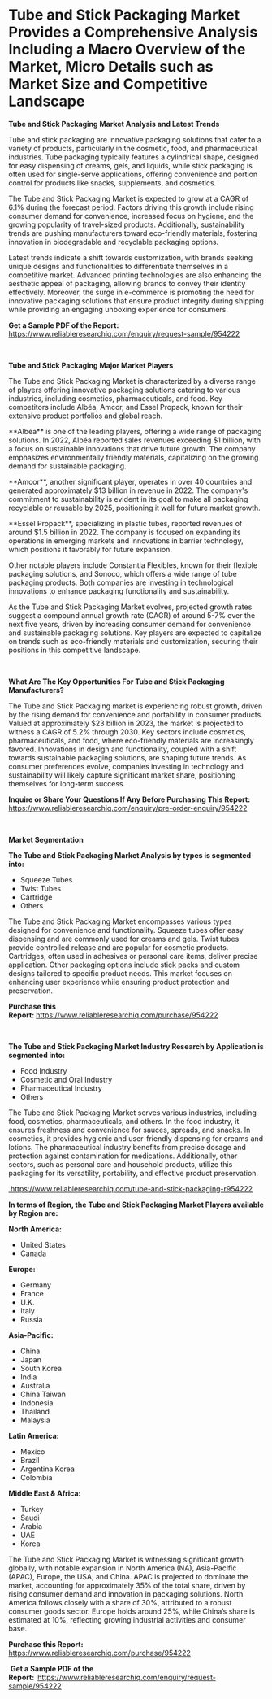<p><h1>Tube and Stick Packaging Market Provides a Comprehensive Analysis Including a Macro Overview of the Market, Micro Details such as Market Size and Competitive Landscape</h1></p><p><strong>Tube and Stick Packaging Market Analysis and Latest Trends</strong></p>
<p><p>Tube and stick packaging are innovative packaging solutions that cater to a variety of products, particularly in the cosmetic, food, and pharmaceutical industries. Tube packaging typically features a cylindrical shape, designed for easy dispensing of creams, gels, and liquids, while stick packaging is often used for single-serve applications, offering convenience and portion control for products like snacks, supplements, and cosmetics.</p><p>The Tube and Stick Packaging Market is expected to grow at a CAGR of 6.1% during the forecast period. Factors driving this growth include rising consumer demand for convenience, increased focus on hygiene, and the growing popularity of travel-sized products. Additionally, sustainability trends are pushing manufacturers toward eco-friendly materials, fostering innovation in biodegradable and recyclable packaging options.</p><p>Latest trends indicate a shift towards customization, with brands seeking unique designs and functionalities to differentiate themselves in a competitive market. Advanced printing technologies are also enhancing the aesthetic appeal of packaging, allowing brands to convey their identity effectively. Moreover, the surge in e-commerce is promoting the need for innovative packaging solutions that ensure product integrity during shipping while providing an engaging unboxing experience for consumers.</p></p>
<p><strong>Get a Sample PDF of the Report:&nbsp;</strong> <a href="https://www.reliableresearchiq.com/enquiry/request-sample/954222?utm_campaign=2293&utm_medium=2&utm_source=Github&utm_content=ia&utm_term=18042025&utm_id=tube-and-stick-packaging">https://www.reliableresearchiq.com/enquiry/request-sample/954222</a></p>
<p>&nbsp;</p>
<p><strong>Tube and Stick Packaging Major Market Players</strong></p>
<p><p>The Tube and Stick Packaging Market is characterized by a diverse range of players offering innovative packaging solutions catering to various industries, including cosmetics, pharmaceuticals, and food. Key competitors include Albéa, Amcor, and Essel Propack, known for their extensive product portfolios and global reach.</p><p>**Albéa** is one of the leading players, offering a wide range of packaging solutions. In 2022, Albéa reported sales revenues exceeding $1 billion, with a focus on sustainable innovations that drive future growth. The company emphasizes environmentally friendly materials, capitalizing on the growing demand for sustainable packaging.</p><p>**Amcor**, another significant player, operates in over 40 countries and generated approximately $13 billion in revenue in 2022. The company's commitment to sustainability is evident in its goal to make all packaging recyclable or reusable by 2025, positioning it well for future market growth.</p><p>**Essel Propack**, specializing in plastic tubes, reported revenues of around $1.5 billion in 2022. The company is focused on expanding its operations in emerging markets and innovations in barrier technology, which positions it favorably for future expansion.</p><p>Other notable players include Constantia Flexibles, known for their flexible packaging solutions, and Sonoco, which offers a wide range of tube packaging products. Both companies are investing in technological innovations to enhance packaging functionality and sustainability.</p><p>As the Tube and Stick Packaging Market evolves, projected growth rates suggest a compound annual growth rate (CAGR) of around 5-7% over the next five years, driven by increasing consumer demand for convenience and sustainable packaging solutions. Key players are expected to capitalize on trends such as eco-friendly materials and customization, securing their positions in this competitive landscape.</p></p>
<p>&nbsp;</p>
<p><strong>What Are The Key Opportunities For Tube and Stick Packaging Manufacturers?</strong></p>
<p><p>The Tube and Stick Packaging market is experiencing robust growth, driven by the rising demand for convenience and portability in consumer products. Valued at approximately $23 billion in 2023, the market is projected to witness a CAGR of 5.2% through 2030. Key sectors include cosmetics, pharmaceuticals, and food, where eco-friendly materials are increasingly favored. Innovations in design and functionality, coupled with a shift towards sustainable packaging solutions, are shaping future trends. As consumer preferences evolve, companies investing in technology and sustainability will likely capture significant market share, positioning themselves for long-term success.</p></p>
<p><strong>Inquire or Share Your Questions If Any Before Purchasing This Report:</strong> <a href="https://www.reliableresearchiq.com/enquiry/pre-order-enquiry/954222?utm_campaign=2293&utm_medium=2&utm_source=Github&utm_content=ia&utm_term=18042025&utm_id=tube-and-stick-packaging">https://www.reliableresearchiq.com/enquiry/pre-order-enquiry/954222</a></p>
<p>&nbsp;</p>
<p><strong>Market Segmentation</strong></p>
<p><strong>The Tube and Stick Packaging Market Analysis by types is segmented into:</strong></p>
<p><ul><li>Squeeze Tubes</li><li>Twist Tubes</li><li>Cartridge</li><li>Others</li></ul></p>
<p><p>The Tube and Stick Packaging Market encompasses various types designed for convenience and functionality. Squeeze tubes offer easy dispensing and are commonly used for creams and gels. Twist tubes provide controlled release and are popular for cosmetic products. Cartridges, often used in adhesives or personal care items, deliver precise application. Other packaging options include stick packs and custom designs tailored to specific product needs. This market focuses on enhancing user experience while ensuring product protection and preservation.</p></p>
<p><strong>Purchase this Report:&nbsp;</strong><a href="https://www.reliableresearchiq.com/purchase/954222?utm_campaign=2293&utm_medium=2&utm_source=Github&utm_content=ia&utm_term=18042025&utm_id=tube-and-stick-packaging">https://www.reliableresearchiq.com/purchase/954222</a></p>
<p>&nbsp;</p>
<p><strong>The Tube and Stick Packaging Market Industry Research by Application is segmented into:</strong></p>
<p><ul><li>Food Industry</li><li>Cosmetic and Oral Industry</li><li>Pharmaceutical Industry</li><li>Others</li></ul></p>
<p><p>The Tube and Stick Packaging Market serves various industries, including food, cosmetics, pharmaceuticals, and others. In the food industry, it ensures freshness and convenience for sauces, spreads, and snacks. In cosmetics, it provides hygienic and user-friendly dispensing for creams and lotions. The pharmaceutical industry benefits from precise dosage and protection against contamination for medications. Additionally, other sectors, such as personal care and household products, utilize this packaging for its versatility, portability, and effective product preservation.</p></p>
<p><a href="https://www.reliableresearchiq.com/tube-and-stick-packaging-r954222?utm_campaign=2293&utm_medium=2&utm_source=Github&utm_content=ia&utm_term=18042025&utm_id=tube-and-stick-packaging">&nbsp;https://www.reliableresearchiq.com/tube-and-stick-packaging-r954222</a></p>
<p><strong>In terms of Region, the Tube and Stick Packaging Market Players available by Region are:</strong></p>
<p>
    <p> <strong> North America: </strong>
        <ul>
            <li>United States</li>
            <li>Canada</li>
        </ul>
        </p> 
    <p> <strong> Europe: </strong>
        <ul>
            <li>Germany</li>
            <li>France</li>
            <li>U.K.</li>
            <li>Italy</li>
            <li>Russia</li>
        </ul>
        </p> 
    <p> <strong> Asia-Pacific: </strong>
        <ul>
            <li>China</li>
            <li>Japan</li>
            <li>South Korea</li>
            <li>India</li>
            <li>Australia</li>
            <li>China Taiwan</li>
            <li>Indonesia</li>
            <li>Thailand</li>
            <li>Malaysia</li>
        </ul>
        </p> 
    <p> <strong> Latin America: </strong>
        <ul>
            <li>Mexico</li>
            <li>Brazil</li>
            <li>Argentina Korea</li>
            <li>Colombia</li>
        </ul>
        </p> 
    <p> <strong> Middle East & Africa: </strong>
        <ul>
            <li>Turkey</li>
            <li>Saudi</li>
            <li>Arabia</li>
            <li>UAE</li>
            <li>Korea</li>
        </ul>
    </p>
    </p>
<p><p>The Tube and Stick Packaging Market is witnessing significant growth globally, with notable expansion in North America (NA), Asia-Pacific (APAC), Europe, the USA, and China. APAC is projected to dominate the market, accounting for approximately 35% of the total share, driven by rising consumer demand and innovation in packaging solutions. North America follows closely with a share of 30%, attributed to a robust consumer goods sector. Europe holds around 25%, while China’s share is estimated at 10%, reflecting growing industrial activities and consumer base.</p></p>
<p><strong>Purchase this Report: </strong><a href="https://www.reliableresearchiq.com/purchase/954222?utm_campaign=2293&utm_medium=2&utm_source=Github&utm_content=ia&utm_term=18042025&utm_id=tube-and-stick-packaging">https://www.reliableresearchiq.com/purchase/954222</a></p>
<p>&nbsp;<strong>Get a Sample PDF of the Report:&nbsp;&nbsp;</strong><a href="https://www.reliableresearchiq.com/enquiry/request-sample/954222?utm_campaign=2293&utm_medium=2&utm_source=Github&utm_content=ia&utm_term=18042025&utm_id=tube-and-stick-packaging">https://www.reliableresearchiq.com/enquiry/request-sample/954222</a></p>
<p><strong></strong></p>
<p><p></p><p></p><p></p></p>
